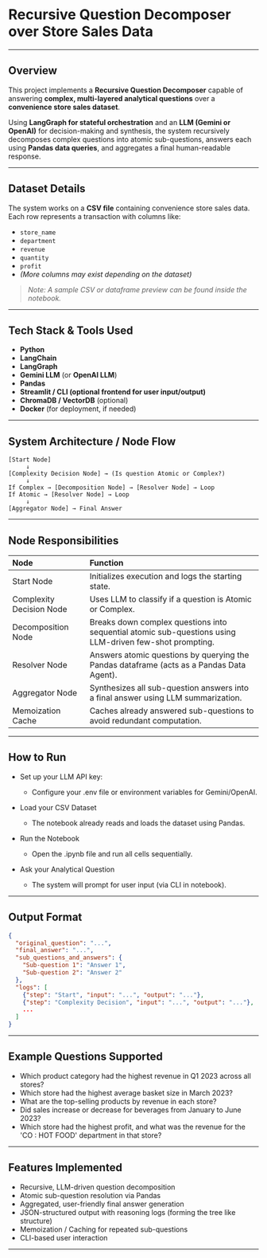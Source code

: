 # Recursive Question Decomposer over Store Sales Data

---

## Overview

This project implements a **Recursive Question Decomposer** capable of answering **complex, multi-layered analytical questions** over a **convenience store sales dataset**.  

Using **LangGraph for stateful orchestration** and an **LLM (Gemini or OpenAI)** for decision-making and synthesis, the system recursively decomposes complex questions into atomic sub-questions, answers each using **Pandas data queries**, and aggregates a final human-readable response.

---

## Dataset Details

The system works on a **CSV file** containing convenience store sales data.  
Each row represents a transaction with columns like:

- `store_name`
- `department`
- `revenue`
- `quantity`
- `profit`
- *(More columns may exist depending on the dataset)*

> _Note: A sample CSV or dataframe preview can be found inside the notebook._

---

## Tech Stack & Tools Used

- **Python**
- **LangChain**
- **LangGraph**
- **Gemini LLM** (or **OpenAI LLM**)
- **Pandas**
- **Streamlit / CLI (optional frontend for user input/output)**
- **ChromaDB / VectorDB** (optional)
- **Docker** (for deployment, if needed)

---

## System Architecture / Node Flow

```plaintext
[Start Node]
     ↓
[Complexity Decision Node] → (Is question Atomic or Complex?)
     ↓
If Complex → [Decomposition Node] → [Resolver Node] → Loop
If Atomic → [Resolver Node] → Loop
     ↓
[Aggregator Node] → Final Answer
```
--- 

## Node Responsibilities
| Node | Function |
|:-----|:---------|
| Start Node | Initializes execution and logs the starting state. |
| Complexity Decision Node | Uses LLM to classify if a question is Atomic or Complex. |
| Decomposition Node | Breaks down complex questions into sequential atomic sub-questions using LLM-driven few-shot prompting. |
| Resolver Node | Answers atomic questions by querying the Pandas dataframe (acts as a Pandas Data Agent). |
| Aggregator Node	| Synthesizes all sub-question answers into a final answer using LLM summarization. |
| Memoization Cache	| Caches already answered sub-questions to avoid redundant computation. |

--- 

## How to Run
* Set up your LLM API key:
  - Configure your .env file or environment variables for Gemini/OpenAI.

* Load your CSV Dataset
  - The notebook already reads and loads the dataset using Pandas.

* Run the Notebook
  - Open the .ipynb file and run all cells sequentially.

* Ask your Analytical Question
  - The system will prompt for user input (via CLI in notebook).

---

## Output Format
```json
{
  "original_question": "...",
  "final_answer": "...",
  "sub_questions_and_answers": {
    "Sub-question 1": "Answer 1",
    "Sub-question 2": "Answer 2"
  },
  "logs": [
    {"step": "Start", "input": "...", "output": "..."},
    {"step": "Complexity Decision", "input": "...", "output": "..."},
    ...
  ]
}
```

---

## Example Questions Supported
- Which product category had the highest revenue in Q1 2023 across all stores?
- Which store had the highest average basket size in March 2023?
- What are the top-selling products by revenue in each store?
- Did sales increase or decrease for beverages from January to June 2023?
- Which store had the highest profit, and what was the revenue for the 'CO : HOT FOOD' department in that store?

---

## Features Implemented
* Recursive, LLM-driven question decomposition
* Atomic sub-question resolution via Pandas
* Aggregated, user-friendly final answer generation
* JSON-structured output with reasoning logs (forming the tree like structure)
* Memoization / Caching for repeated sub-questions
* CLI-based user interaction 

---
